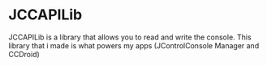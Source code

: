 # JCCAPILib
JCCAPILib is a library that allows you to read and write the console. This library that i made is what powers my apps (JControlConsole Manager and CCDroid)

